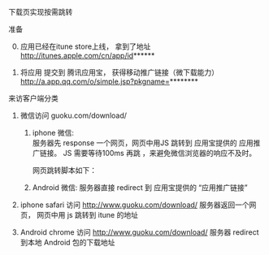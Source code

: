 下载页实现按需跳转

准备

0. 应用已经在itune store上线， 
    拿到了地址  http://itunes.apple.com/cn/app/id******
    
1. 将应用 提交到 腾讯应用宝， 
   获得移动推广链接（微下载能力） 
   http://a.app.qq.com/o/simple.jsp?pkgname=********
 


来访客户端分类

1.  微信访问 guoku.com/download/ 
    1. iphone  微信:  
       服务器先 response 一个网页，网页中用JS 跳转到 应用宝提供的 应用推广链接。
       JS 需要等待100ms 再跳 ，来避免微信浏览器的响应不及时。
       
       网页跳转脚本如下：
       <script language="javascript">
            {#  iphone jump may frezze on jump page , so a little delay may help #}
            function jump(){
                 window.location.replace('http://a.app.qq.com/o/simple.jsp?pkgname=******');
            }
            window.setTimeout(jump,100);
        </script>
       
       
       
       
    2. Android 微信:
       服务器直接 redirect 到 应用宝提供的 “应用推广链接”
 
    
2. iphone safari 访问 http://www.guoku.com/download/
     服务器返回一个网页， 网页中用 js 跳转到 itune 的地址

3.  Android chrome 访问  http://www.guoku.com/download/
     服务器 redirect 到本地 Android 包的下载地址
         